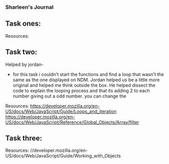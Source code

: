 ### Sharleen's Journal

## Task ones:




Resources:

## Task two: 
Helped by jordan-
+ for this task i couldn't start the functions and find a loop that wasn't the same as the one displayed on NDM. Jordan helped us be a little more original and helped me think outside the box. He helped dissect the code to explain the looping process and that its adding 2 to each number giving out a odd number. you can change the  


Resources: 
https://developer.mozilla.org/en-US/docs/Web/JavaScript/Guide/Loops_and_iteration
https://developer.mozilla.org/en-US/docs/Web/JavaScript/Reference/Global_Objects/Array/filter


## Task three:





Resources:
//developer.mozilla.org/en-US/docs/Web/JavaScript/Guide/Working_with_Objects
